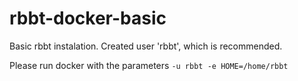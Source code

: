 # rbbt-docker-basic

Basic rbbt instalation. Created user 'rbbt', which is recommended.

Please run docker with the parameters  `-u rbbt -e HOME=/home/rbbt`
